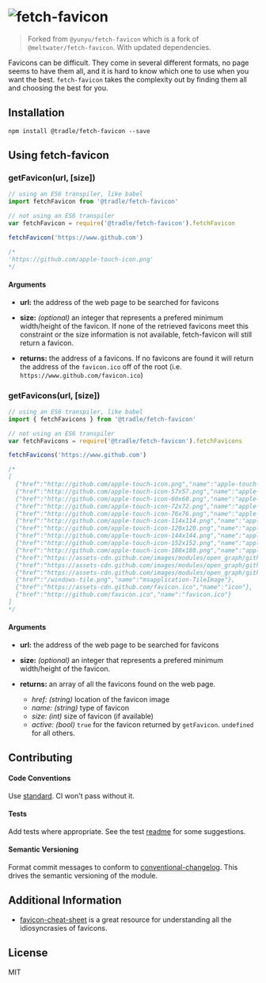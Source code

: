 # ![fetch-favicon](/img/logo.png)

> Forked from `@yunyu/fetch-favicon` which is a fork of `@meltwater/fetch-favicon`. With updated dependencies.

Favicons can be difficult. They come in several different formats, no page seems to have them all, and it is hard to know which one to use when you want the best. `fetch-favicon` takes the complexity out by finding them all and choosing the best for you.

## Installation

```
npm install @tradle/fetch-favicon --save
```

## Using fetch-favicon
### getFavicon(url, [size])

```javascript
// using an ES6 transpiler, like babel
import fetchFavicon from '@tradle/fetch-favicon'

// not using an ES6 transpiler
var fetchFavicon = require('@tradle/fetch-favicon').fetchFavicon

fetchFavicon('https://www.github.com')

/*
'https://github.com/apple-touch-icon.png'
*/
```
#### Arguments
- __url:__ the address of the web page to be searched for favicons
- __size:__ _(optional)_ an integer that represents a prefered minimum width/height of the favicon. If none of the retrieved favicons meet this constraint or the size information is not available, fetch-favicon will still return a favicon.

- __returns:__ the address of a favicons. If no favicons are found it will return the address of the `favicon.ico` off of the root (i.e. `https://www.github.com/favicon.ico`)

### getFavicons(url, [size])

```javascript
// using an ES6 transpiler, like babel
import { fetchFavicons } from '@tradle/fetch-favicon'

// not using an ES6 transpiler
var fetchFavicons = require('@tradle/fetch-favicon').fetchFavicons

fetchFavicons('https://www.github.com')

/*
[
  {"href":"http://github.com/apple-touch-icon.png","name":"apple-touch-icon"},
  {"href":"http://github.com/apple-touch-icon-57x57.png","name":"apple-touch-icon","size":57,"active":true},
  {"href":"http://github.com/apple-touch-icon-60x60.png","name":"apple-touch-icon","size":60},
  {"href":"http://github.com/apple-touch-icon-72x72.png","name":"apple-touch-icon","size":72},
  {"href":"http://github.com/apple-touch-icon-76x76.png","name":"apple-touch-icon","size":76},
  {"href":"http://github.com/apple-touch-icon-114x114.png","name":"apple-touch-icon","size":114},
  {"href":"http://github.com/apple-touch-icon-120x120.png","name":"apple-touch-icon","size":120},
  {"href":"http://github.com/apple-touch-icon-144x144.png","name":"apple-touch-icon","size":144},
  {"href":"http://github.com/apple-touch-icon-152x152.png","name":"apple-touch-icon","size":152},
  {"href":"http://github.com/apple-touch-icon-180x180.png","name":"apple-touch-icon","size":180},
  {"href":"https://assets-cdn.github.com/images/modules/open_graph/github-logo.png","name":"og:image"},
  {"href":"https://assets-cdn.github.com/images/modules/open_graph/github-mark.png","name":"og:image"},
  {"href":"https://assets-cdn.github.com/images/modules/open_graph/github-octocat.png","name":"og:image"},
  {"href":"/windows-tile.png","name":"msapplication-TileImage"},
  {"href":"https://assets-cdn.github.com/favicon.ico","name":"icon"},
  {"href":"http://github.com/favicon.ico","name":"favicon.ico"}
]
*/
```
#### Arguments
- __url:__ the address of the web page to be searched for favicons
- __size:__ _(optional)_ an integer that represents a prefered minimum width/height of the favicon.

- __returns:__ an array of all the favicons found on the web page.
  - _href:_ _(string)_ location of the favicon image
  - _name:_ _(string)_ type of favicon
  - _size:_ _(int)_ size of favicon (if available)
  - _active:_ _(bool)_ `true` for the favicon returned by `getFavicon`. `undefined` for all others.

## Contributing

#### Code Conventions
Use [standard](http://standardjs.com/). CI won't pass without it.

#### Tests
Add tests where appropriate. See the test [readme](/test/unit/readme.md) for some suggestions.

#### Semantic Versioning
Format commit messages to conform to [conventional-changelog](https://github.com/ajoslin/conventional-changelog). This drives the semantic versioning of the module.

## Additional Information

- [favicon-cheat-sheet](https://github.com/audreyr/favicon-cheat-sheet) is a great resource for understanding all the idiosyncrasies of favicons.

## License

MIT
